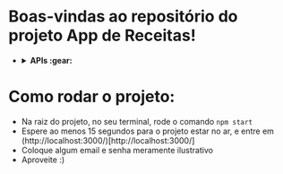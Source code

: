 # Boas-vindas ao repositório do projeto App de Receitas!

- <details><summary><b> APIs :gear:</b></summary>

  - <details><summary><b> TheMealDB API</b></summary>

    O [TheMealDB](https://www.themealdb.com/) é um banco de dados aberto, mantido pela comunidade, com receitas e ingredientes de todo o mundo.

    Os end-points são bastante ricos, você pode [vê-los aqui](https://www.themealdb.com/api.php)

    O modelo de resposta para uma `meal` é o seguinte:
      <details><summary><b>Ver modelo de resposta para uma meal</b></summary>

    ```json
    {
      "meals": [
        {
          "idMeal": "52882",
          "strMeal": "Three Fish Pie",
          "strDrinkAlternate": null,
          "strCategory": "Seafood",
          "strArea": "British",
          "strInstructions": "Preheat the oven to 200C/400F/Gas 6 (180C fan).\r\nPut the potatoes into a saucepan of cold salted water. Bring up to the boil and simmer until completely tender. Drain well and then mash with the butter and milk. Add pepper and taste to check the seasoning. Add salt and more pepper if necessary.\r\nFor the fish filling, melt the butter in a saucepan, add the leeks and stir over the heat. Cover with a lid and simmer gently for 10 minutes, or until soft. Measure the flour into a small bowl. Add the wine and whisk together until smooth.\r\nAdd the milk to the leeks, bring to the boil and then add the wine mixture. Stir briskly until thickened. Season and add the parsley and fish. Stir over the heat for two minutes, then spoon into an ovenproof casserole. Scatter over the eggs. Allow to cool until firm.\r\nSpoon the mashed potatoes over the fish mixture and mark with a fork. Sprinkle with cheese.\r\nBake for 30-40 minutes, or until lightly golden-brown on top and bubbling around the edges.",
          "strMealThumb": "https://www.themealdb.com/images/media/meals/spswqs1511558697.jpg",
          "strTags": "Fish,Seafood,Dairy,Pie",
          "strYoutube": "https://www.youtube.com/watch?v=Ds1Jb8H5Sg8",
          "strIngredient1": "Potatoes",
          "strIngredient2": "Butter",
          "strIngredient3": "Milk",
          "strIngredient4": "Gruy\u00e8re",
          "strIngredient5": "Butter",
          "strIngredient6": "Leek",
          "strIngredient7": "Plain Flour",
          "strIngredient8": "White Wine",
          "strIngredient9": "Milk",
          "strIngredient10": "Parsley",
          "strIngredient11": "Salmon",
          "strIngredient12": "Haddock",
          "strIngredient13": "Smoked Haddock",
          "strIngredient14": "Eggs",
          "strIngredient15": "",
          "strIngredient16": "",
          "strIngredient17": "",
          "strIngredient18": "",
          "strIngredient19": "",
          "strIngredient20": "",
          "strMeasure1": "1kg",
          "strMeasure2": "Knob",
          "strMeasure3": "Dash",
          "strMeasure4": "50g",
          "strMeasure5": "75g",
          "strMeasure6": "2 sliced",
          "strMeasure7": "75g",
          "strMeasure8": "150ml",
          "strMeasure9": "568ml",
          "strMeasure10": "2 tbs chopped",
          "strMeasure11": "250g",
          "strMeasure12": "250g",
          "strMeasure13": "250g",
          "strMeasure14": "6",
          "strMeasure15": "",
          "strMeasure16": "",
          "strMeasure17": "",
          "strMeasure18": "",
          "strMeasure19": "",
          "strMeasure20": "",
          "strSource": "https://www.bbc.co.uk/food/recipes/three_fish_pie_58875",
          "dateModified": null
        }
      ]
    }
    ```

    </details>

    Os ingredientes seguem uma ordem lógica onde o nome dele (<code>strIngredient1</code>) e a quantidade (<code>strMeasure1</code>) tem o mesmo número no final (1, nesse caso).

    É possível listar todas as `categorias`, `nacionalidades` (vindas da API como "areas") e `ingredientes`:

    ```
    categorias: https://www.themealdb.com/api/json/v1/1/list.php?c=list
    nacionalidades: https://www.themealdb.com/api/json/v1/1/list.php?a=list
    ingredientes: https://www.themealdb.com/api/json/v1/1/list.php?i=list
    ```

    As fotos dos ingredientes vêm de um end-point padronizado com a seguinte lógica:

    ```
    https://www.themealdb.com/images/ingredients/{nome-do-ingrediente}-Small.png
    // exemplo com "Lime"
    https://www.themealdb.com/images/ingredients/Lime-Small.png
    ```

    </details>

  - <details><summary><b> The CockTailDB API</b></summary>
      Bem similar (inclusive mantida pela mesma entidade) a TheMealDB API, só que focado em bebidas.

    Os end-points também são bastante ricos, você pode [vê-los aqui](https://www.thecocktaildb.com/api.php)

    As respostas seguem a mesma estrutura, com algumas particularidades relativas às bebidas (como ser ou não alcoólica, por exemplo)

        <details><summary><b>Ver modelo de resposta para drinks</b></summary>

        ```json
          {
            "drinks":[
                {
                  "idDrink":"17256",
                  "strDrink":"Martinez 2",
                  "strDrinkAlternate":null,
                  "strDrinkES":null,
                  "strDrinkDE":null,
                  "strDrinkFR":null,
                  "strDrinkZH-HANS":null,
                  "strDrinkZH-HANT":null,
                  "strTags":null,
                  "strVideo":null,
                  "strCategory":"Cocktail",
                  "strIBA":null,
                  "strAlcoholic":"Alcoholic",
                  "strGlass":"Cocktail glass",
                  "strInstructions":"Add all ingredients to a mixing glass and fill with ice.\r\n\r\nStir until chilled, and strain into a chilled coupe glass.",
                  "strInstructionsES":null,
                  "strInstructionsDE":"Alle Zutaten in ein Mischglas geben und mit Eis f\u00fcllen. Bis zum Abk\u00fchlen umr\u00fchren und in ein gek\u00fchltes Coup\u00e9glas abseihen.",
                  "strInstructionsFR":null,
                  "strInstructionsZH-HANS":null,
                  "strInstructionsZH-HANT":null,
                  "strDrinkThumb":"https:\/\/www.thecocktaildb.com\/images\/media\/drink\/fs6kiq1513708455.jpg",
                  "strIngredient1":"Gin",
                  "strIngredient2":"Sweet Vermouth",
                  "strIngredient3":"Maraschino Liqueur",
                  "strIngredient4":"Angostura Bitters",
                  "strIngredient5":null,
                  "strIngredient6":null,
                  "strIngredient7":null,
                  "strIngredient8":null,
                  "strIngredient9":null,
                  "strIngredient10":null,
                  "strIngredient11":null,
                  "strIngredient12":null,
                  "strIngredient13":null,
                  "strIngredient14":null,
                  "strIngredient15":null,
                  "strMeasure1":"1 1\/2 oz",
                  "strMeasure2":"1 1\/2 oz",
                  "strMeasure3":"1 tsp",
                  "strMeasure4":"2 dashes",
                  "strMeasure5":null,
                  "strMeasure6":null,
                  "strMeasure7":null,
                  "strMeasure8":null,
                  "strMeasure9":null,
                  "strMeasure10":null,
                  "strMeasure11":null,
                  "strMeasure12":null,
                  "strMeasure13":null,
                  "strMeasure14":null,
                  "strMeasure15":null,
                  "strCreativeCommonsConfirmed":"No",
                  "dateModified":"2017-12-19 18:34:15"
                }
            ]
          }
        ```
        </details>

    Os ingredientes seguem uma ordem lógica onde o nome dele (<code>strIngredient1</code>) e a quantidade (<code>strMeasure1</code>) tem o mesmo número no final (1, nesse caso).
      </details>
    </details>

# Como rodar o projeto:

- Na raiz do projeto, no seu terminal, rode o comando `npm start`
- Espere ao menos 15 segundos para o projeto estar no ar, e entre em (http://localhost:3000/)[http://localhost:3000/]
- Coloque algum email e senha meramente ilustrativo
- Aproveite :)
